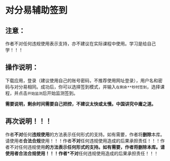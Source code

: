 # 对分易辅助签到 

## 注意： 

作者不对任何违规使用表示支持，亦不建议在实际课程中使用。学习是给自己学！！！ 

## 操作说明： 

下载应用，登录（建议使用自己的账号密码，不推荐使用网址登录），用户名和密码与对分易相同。成功后，你可以选择签到模式，并输入`在剩余**秒时签到`，选择课程，并点击`开始监测`后开始监测签到。 

**需要说明，剩余时间需要自己把控，不建议太快或太慢。中国讲究中庸之道。** 

## 再次说明！！！ 

作者**不对**任何**违规使用**的方法表示任何形式的支持。如有需要，作者将**删除**本库。请使用者**合法合规**使用！！！作者**不对**任何违规使用造成的后果承担责任！！！作者不对任何违规使用**的方法表示任何形式的支持。如有需要，作者将删除本库。请使用者合法合规使用！！！作者*不对**任何违规使用造成的后果承担责任！！！
